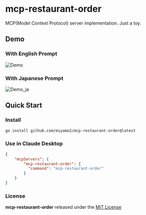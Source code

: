 # mcp-restaurant-order

MCP(Model Context Protocol) server implementation. Just a toy.

## Demo

### With English Prompt

![Demo](./.assets/demo.gif)

### With Japanese Prompt

![Demo_ja](./.assets/demo_ja.gif)

## Quick Start

### Install

```sh
go install github.com/miyamo2/mcp-restaurant-order@latest
```

### Use in Claude Desktop

```json
{
    "mcpServers": {
        "mcp-restaurant-order": {
          "command": "mcp-restaurant-order"
        }
    }
}
```

### License

**mcp-restaurant-order** released under the [MIT License](https://github.com/miyamo2/mcp-restaurant-order/blob/main/LICENSE)
